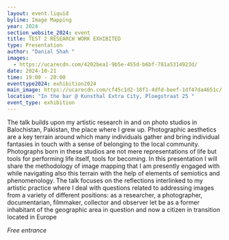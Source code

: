 ```yaml
---
layout: event.liquid
byline: Image Mapping
year: 2024
section_website_2024: event
title: TEST 2 RESEARCH WORK EXHIBITED
type: Presentation
author: "Danial Shah "
images:
  - https://ucarecdn.com/4202bea1-9b5e-455d-b6bf-781a5314923d/
date: 2024-10-21
time: 19:00 - 20:00
eventtype2024: exhibition2024
main_image: https://ucarecdn.com/cf45c1d2-18f1-4dfd-beef-1df47da4651c/
location: "In the bar @ Kunsthal Extra City, Ploegstraat 25 "
event_type: exhibition
---
```

The talk builds upon my artistic research in and on photo studios in Balochistan, Pakistan, the place where I grew up. Photographic aesthetics are a key terrain around which many individuals gather and bring individual fantasies in touch with a sense of belonging to the local community. Photographs born in these studios are not mere representations of life but tools for performing life itself, tools for becoming. In this presentation I will share the methodology of image mapping that I am presently engaged with while navigating also this terrain with the help of elements of semiotics and phenomenology. The talk focuses on the reflections interlinked to my artistic practice where I deal with questions related to addressing images from a variety of different positions: as a researcher, a photographer, documentarian, filmmaker, collector and observer let be as a former inhabitant of the geographic area in question and now a citizen in transition located in Europe

*Free entrance*
